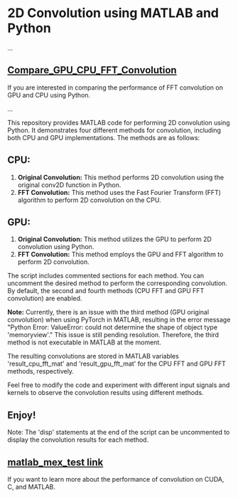 # 2D Convolution using MATLAB and Python

...
## [Compare_GPU_CPU_FFT_Convolution](Compare_GPU_CPU_FFT_Convolution_README.md)
If you are interested in comparing the performance of FFT convolution on GPU and CPU using Python.

...

This repository provides MATLAB code for performing 2D convolution using Python. It demonstrates four different methods for convolution, including both CPU and GPU implementations. The methods are as follows:

## CPU:
1. **Original Convolution:** This method performs 2D convolution using the original conv2D function in Python.
2. **FFT Convolution:** This method uses the Fast Fourier Transform (FFT) algorithm to perform 2D convolution on the CPU.

## GPU:
1. **Original Convolution:** This method utilizes the GPU to perform 2D convolution using Python.
2. **FFT Convolution:** This method employs the GPU and FFT algorithm to perform 2D convolution.

The script includes commented sections for each method. You can uncomment the desired method to perform the corresponding convolution. By default, the second and fourth methods (CPU FFT and GPU FFT convolution) are enabled.

**Note:** Currently, there is an issue with the third method (GPU original convolution) when using PyTorch in MATLAB, resulting in the error message "Python Error: ValueError: could not determine the shape of object type 'memoryview'." This issue is still pending resolution. Therefore, the third method is not executable in MATLAB at the moment.

The resulting convolutions are stored in MATLAB variables 'result_cpu_fft_mat' and 'result_gpu_fft_mat' for the CPU FFT and GPU FFT methods, respectively.

Feel free to modify the code and experiment with different input signals and kernels to observe the convolution results using different methods.

## Enjoy!

Note: The 'disp' statements at the end of the script can be uncommented to display the convolution results for each method.

## [matlab_mex_test link](https://github.com/andy856996/parallel-computing-cuda/tree/main/matlab_mex_test)
If you want to learn more about the performance of convolution on CUDA, C, and MATLAB.
